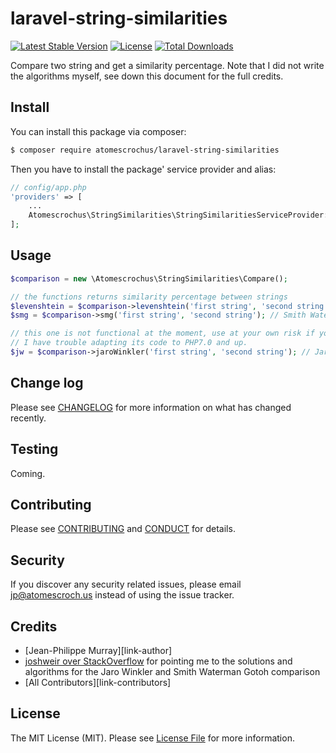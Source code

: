 # laravel-string-similarities

[![Latest Stable Version](https://poser.pugx.org/atomescrochus/laravel-string-similarities/v/stable)](https://packagist.org/packages/atomescrochus/laravel-string-similarities)
[![License](https://poser.pugx.org/atomescrochus/laravel-string-similarities/license)](https://packagist.org/packages/atomescrochus/laravel-string-similarities)
[![Total Downloads](https://poser.pugx.org/atomescrochus/laravel-string-similarities/downloads)](https://packagist.org/packages/atomescrochus/laravel-string-similarities)

Compare two string and get a similarity percentage. Note that I did not write the algorithms myself, see down this document for the full credits.

## Install

You can install this package via composer:

``` bash
$ composer require atomescrochus/laravel-string-similarities
```

Then you have to install the package' service provider and alias:

```php
// config/app.php
'providers' => [
    ...
    Atomescrochus\StringSimilarities\StringSimilaritiesServiceProvider::class,
];
```

## Usage

``` php
$comparison = new \Atomescrochus\StringSimilarities\Compare();

// the functions returns similarity percentage between strings
$levenshtein = $comparison->levenshtein('first string', 'second string'); // Levenshtein comparison
$smg = $comparison->smg('first string', 'second string'); // Smith Waterman Gotoh comparison

// this one is not functional at the moment, use at your own risk if you do
// I have trouble adapting its code to PHP7.0 and up.
$jw = $comparison->jaroWinkler('first string', 'second string'); // Jaro Winkler comparison
```

## Change log

Please see [CHANGELOG](CHANGELOG.md) for more information on what has changed recently.

## Testing

Coming.

## Contributing

Please see [CONTRIBUTING](CONTRIBUTING.md) and [CONDUCT](CONDUCT.md) for details.

## Security

If you discover any security related issues, please email jp@atomescroch.us instead of using the issue tracker.

## Credits

- [Jean-Philippe Murray][link-author]
- [joshweir over StackOverflow](http://stackoverflow.com/a/38236357/1001942) for pointing me to the solutions and algorithms for the Jaro Winkler and Smith Waterman Gotoh comparison
- [All Contributors][link-contributors]

## License

The MIT License (MIT). Please see [License File](LICENSE.md) for more information.
